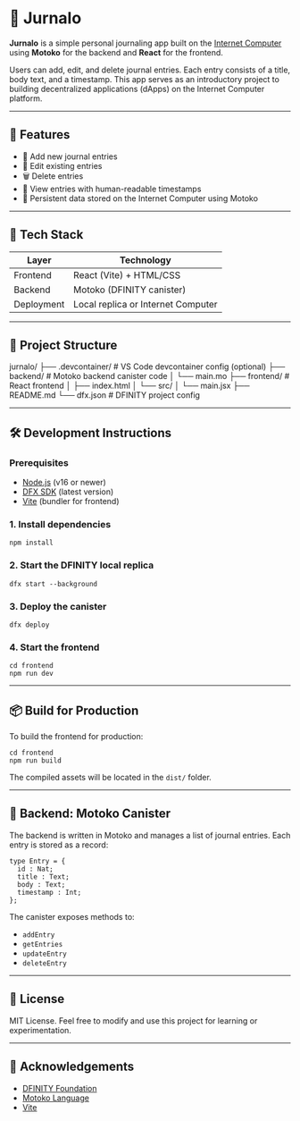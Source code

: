 # 📘 Jurnalo

**Jurnalo** is a simple personal journaling app built on the [Internet Computer](https://dfinity.org/) using **Motoko** for the backend and **React** for the frontend.

Users can add, edit, and delete journal entries. Each entry consists of a title, body text, and a timestamp. This app serves as an introductory project to building decentralized applications (dApps) on the Internet Computer platform.

---

## 🚀 Features

- 📝 Add new journal entries
- 🔄 Edit existing entries
- 🗑️ Delete entries
- 📅 View entries with human-readable timestamps
- 💾 Persistent data stored on the Internet Computer using Motoko

---

## 🧱 Tech Stack

| Layer       | Technology             |
|-------------|------------------------|
| Frontend    | React (Vite) + HTML/CSS |
| Backend     | Motoko (DFINITY canister) |
| Deployment  | Local replica or Internet Computer |

---

## 📂 Project Structure
jurnalo/
├── .devcontainer/ # VS Code devcontainer config (optional)
├── backend/ # Motoko backend canister code
│ └── main.mo
├── frontend/ # React frontend
│ ├── index.html
│ └── src/
│ └── main.jsx
├── README.md
└── dfx.json # DFINITY project config

---

## 🛠️ Development Instructions

### Prerequisites

- [Node.js](https://nodejs.org/) (v16 or newer)
- [DFX SDK](https://smartcontracts.org/docs/quickstart/quickstart-intro.html) (latest version)
- [Vite](https://vitejs.dev/) (bundler for frontend)

### 1. Install dependencies
```
npm install
```

### 2. Start the DFINITY local replica
```
dfx start --background
```

### 3. Deploy the canister
```
dfx deploy
```

### 4. Start the frontend
```
cd frontend
npm run dev
```

---

## 📦 Build for Production
To build the frontend for production:
```
cd frontend
npm run build
```
The compiled assets will be located in the `dist/` folder.

---

## 🧠 Backend: Motoko Canister
The backend is written in Motoko and manages a list of journal entries.
Each entry is stored as a record:

```
type Entry = {
  id : Nat;
  title : Text;
  body : Text;
  timestamp : Int;
};
```

The canister exposes methods to:
- `addEntry`
- `getEntries`
- `updateEntry`
- `deleteEntry`

---

## 📄 License
MIT License. Feel free to modify and use this project for learning or experimentation.

---

## 🙌 Acknowledgements
- [DFINITY Foundation](https://dfinity.org/)
- [Motoko Language](https://internetcomputer.org/docs/current/motoko/main/motoko)
- [Vite](https://vitejs.dev/)
